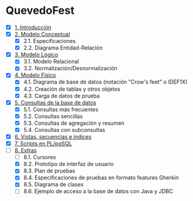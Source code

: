 # QuevedoFest
- [x] [1. Introducción](https://github.com/miguelmartinez22/QuevedoFest/blob/master/Apartados/Introduccion.md)
- [x] [2. Modelo Conceptual](https://github.com/miguelmartinez22/QuevedoFest/blob/master/Apartados/Modelo_conceptual.md)
   - [x] 2.1. Especificaciones
   - [x] 2.2. Diagrama Entidad-Relación
- [x] [3. Modelo Lógico](https://github.com/miguelmartinez22/QuevedoFest/blob/master/Apartados/Modelo_logico.md) 
   - [x] 3.1. Modelo Relacional
   - [x] 3.2. Normalización/Desnormalización
- [x] [4. Modelo Físico](https://github.com/miguelmartinez22/QuevedoFest/blob/master/Apartados/Modelo_fisico.md)
   - [x] 4.1. Diagrama de base de datos (notación "Crow's feet" o IDEF1X)
   - [x] 4.2. Creación de tablas y otros objetos
   - [x] 4.3. Carga de datos de prueba
- [x] [5. Consultas de la base de datos](https://github.com/miguelmartinez22/QuevedoFest/blob/master/Apartados/Consultas%20de%20la%20base%20de%20datos.md)
   - [x] 5.1. Consultas más frecuentes
   - [x] 5.2. Consultas sencillas
   - [x] 5.3. Consultas de agregación y resumen
   - [x] 5.4. Consultas con subconsultas
- [x] [6. Vistas, secuencias e índices](https://github.com/miguelmartinez22/QuevedoFest/blob/master/Apartados/Vistas_secuencias_indices.md)
- [x] [7. Scripts en PL/pgSQL](https://github.com/miguelmartinez22/QuevedoFest/blob/master/Apartados/Scripts%20PL-pgSQL.md)
- [ ] [8. Extras](https://github.com/miguelmartinez22/QuevedoFest/blob/master/Apartados/Extras.md)
   - [ ] 8.1. Cursores
   - [x] 8.2. Prototipo de interfaz de usuario
   - [x] 8.3. Plan de pruebas
   - [x] 8.4. Especificaciones de pruebas en formato features Gherkin
   - [x] 8.5. Diagrama de clases
   - [ ] 8.6. Ejemplo de acceso a la base de datos con Java y JDBC

